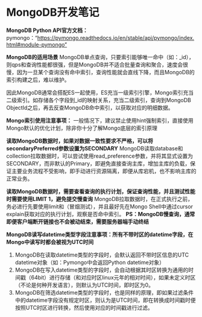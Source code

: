 # MongoDB开发笔记


**MongoDB Python API官方文档：**
pymongo：“https://pymongo.readthedocs.io/en/stable/api/pymongo/index.html#module-pymongo”

**MongoDB的适用场景**
MongoDB单点查询，只要索引能够唯一命中（如：\_id），则qps和查询性能都很强，但是MongoDB并不适合批量查询和聚合，速度会很慢，因为一旦某个查询没有命中索引，查询性能就会直线下降，而且MongoDB的索引构建之后，难以维护。

因此MongoDB通常会搭配ES一起使用，ES充当一级索引引擎，Mongo索引充当二级索引。如存储各个字段到_id的映射关系，充当二级索引，查询到MongoDB ObjectId之后，再去反查MongoDB命中索引，以获取对应的明细数据。

**Mongo索引使用注意事项：**
一般情况下，建议禁止使用hint强制索引，直接使用Mongo默认的优化计划，除非你十分了解Mongo底层的索引原理


**读取MongoDB数据时，如果对数据一致性要求不严格，可以将secondaryPreferred参数设置为SECONDARY**
MongoDB读取database和collection拉取数据时，可以尝试使用read_preference参数，并将其显式设置为SECONDARY，而非默认的Primary，即避免直接查询主库，增加主库的负载，保证主要业务流程不受影响，即手动进行资源隔离，即便从库宕机，也不影响主库的正常业务。


**读取MongoDB数据时，需要查看查询的执行计划，保证查询性能，并且测试性能时需要使用LIMIT 1，避免提交慢查询**
MongoDB拉取数据时，在正式执行之前，务必进行先要使用limit和（冒烟测试），并且最好先在Mongo Shell中通过cursor explain获取对应的执行计划，观察是否命中索引。
**PS：MongoDB慢查询，通常即便客户端断开链接也不会被动结束，需要服务器端手动终结**


**MongoDB读写datetime类型字段注意事项：所有不带时区的datetime字段，在Mongo中读写时都会被视为UTC时间**
1. MongoDB在读取datetime类型的字段时，会默认返回不带时区信息的UTC datetime对象（如：Pymongo中会返回Python datetime对象）
2. MongoDB在写入datetime类型的字段时，会自动根据其时区转换为通用的时间戳（64bit）进行存储（和对应时区linux元年的相对时间），如果未定义时区（不论是何种开发语言），则默认为UTC时间，即时区为0。
3. MongoDB在筛选datetime类型的字段时，也是同样的原理，即如果过滤条件中的datetime字段没有规定时区，则认为是UTC时间，即在转换成时间戳时便按照UTC时区进行转换，然后使用对应的时间戳进行过滤。
